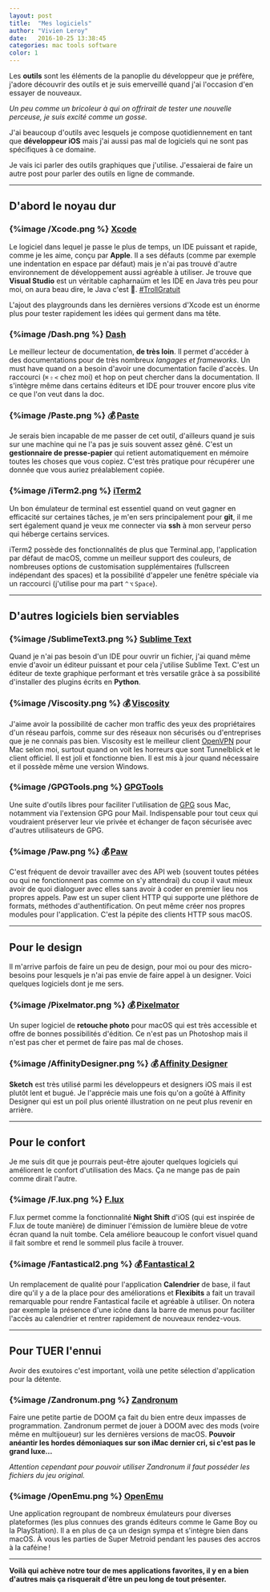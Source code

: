 ```yaml
---
layout: post
title:  "Mes logiciels"
author: "Vivien Leroy"
date:   2016-10-25 13:38:45
categories: mac tools software
color: 1
---
```


Les **outils** sont les éléments de la panoplie du développeur que je préfère, j'adore découvrir des outils et je suis emerveillé quand j'ai l'occasion d'en essayer de nouveaux.

*Un peu comme un bricoleur à qui on offrirait de tester une nouvelle perceuse, je suis excité comme un gosse.*

J'ai beaucoup d'outils avec lesquels je compose quotidiennement en tant que **développeur iOS** mais j'ai aussi pas mal de logiciels qui ne sont pas spécifiques à ce domaine.

Je vais ici parler des outils graphiques que j'utilise. J'essaierai de faire un autre post pour parler des outils en ligne de commande.

---

## D'abord le noyau dur

### {%image /Xcode.png %} [Xcode](https://developer.apple.com/xcode/)

Le logiciel dans lequel je passe le plus de temps, un IDE puissant et rapide, comme je les aime, conçu par **Apple**. Il a ses défauts (comme par exemple une indentation en espace par défaut) mais je n'ai pas trouvé d'autre environnement de développement aussi agréable à utiliser. Je trouve que **Visual Studio** est un véritable capharnaüm et les IDE en Java très peu pour moi, on aura beau dire, le Java c'est 💩. [#TrollGratuit](https://twitter.com/#trollgratuit)

L'ajout des playgrounds dans les dernières versions d'Xcode est un énorme plus pour tester rapidement les idées qui germent dans ma tête.

### {%image /Dash.png %} [Dash](https://kapeli.com/dash)

Le meilleur lecteur de documentation, **de très loin**. Il permet d'accéder à des documentations pour de très nombreux *langages et frameworks*. Un must have quand on a besoin d'avoir une documentation facile d'accès. Un raccourci (`⌘` `⇧` `<` chez moi) et hop on peut chercher dans la documentation. Il s'intègre même dans certains éditeurs et IDE pour trouver encore plus vite ce que l'on veut dans la doc.

### {%image /Paste.png %} 💰 [Paste](http://pasteapp.me)

Je serais bien incapable de me passer de cet outil, d'ailleurs quand je suis sur une machine qui ne l'a pas je suis souvent assez gêné. C'est un **gestionnaire de presse-papier** qui retient automatiquement en mémoire toutes les choses que vous copiez. C'est très pratique pour récupérer une donnée que vous auriez préalablement copiée.

### {%image /iTerm2.png %} [iTerm2](http://iterm2.com)

Un bon émulateur de terminal est essentiel quand on veut gagner en efficacité sur certaines tâches, je m'en sers principalement pour **git**, il me sert également quand je veux me connecter via **ssh** à mon serveur perso qui héberge certains services.

iTerm2 possède des fonctionnalités de plus que Terminal.app, l'application par défaut de macOS, comme un meilleur support des couleurs, de nombreuses options de customisation supplémentaires (fullscreen indépendant des spaces) et la possibilité d'appeler une fenêtre spéciale via un raccourci (j'utilise pour ma part `^` `⌥` `Space`).

---

## D'autres logiciels bien serviables

### {%image /SublimeText3.png %} [Sublime Text](https://www.sublimetext.com)

Quand je n'ai pas besoin d'un IDE pour ouvrir un fichier, j'ai quand même envie d'avoir un éditeur puissant et pour cela j'utilise Sublime Text. C'est un éditeur de texte graphique performant et très versatile grâce à sa possibilité d'installer des plugins écrits en **Python**.

### {%image /Viscosity.png %} 💰 [Viscosity](https://www.sparklabs.com/viscosity/)

J'aime avoir la possibilité de cacher mon traffic des yeux des propriétaires d'un réseau parfois, comme sur des réseaux non sécurisés ou d'entreprises que je ne connais pas bien. Viscosity est le meilleur client [OpenVPN](https://fr.wikipedia.org/wiki/OpenVPN) pour Mac selon moi, surtout quand on voit les horreurs que sont Tunnelblick et le client officiel. Il est joli et fonctionne bien. Il est mis à jour quand nécessaire et il possède même une version Windows.

### {%image /GPGTools.png %} [GPGTools](https://gpgtools.org)

Une suite d'outils libres pour faciliter l'utilisation de [GPG](https://fr.wikipedia.org/wiki/GNU_Privacy_Guard) sous Mac, notamment via l'extension GPG pour Mail. Indispensable pour tout ceux qui voudraient préserver leur vie privée et échanger de façon sécurisée avec d'autres utilisateurs de GPG.

### {%image /Paw.png %} 💰 [Paw](https://paw.cloud)

C'est fréquent de devoir travailler avec des API web (souvent toutes pétées ou qui ne fonctionnent pas comme on s'y attendrai) du coup il vaut mieux avoir de quoi dialoguer avec elles sans avoir à coder en premier lieu nos propres appels. Paw est un super client HTTP qui supporte une pléthore de formats, méthodes d'authentification. On peut même créer nos propres modules pour l'application. C'est la pépite des clients HTTP sous macOS.

---

## Pour le design

Il m'arrive parfois de faire un peu de design, pour moi ou pour des micro-besoins pour lesquels je n'ai pas envie de faire appel à un designer. Voici quelques logiciels dont je me sers.

### {%image /Pixelmator.png %} 💰 [Pixelmator](http://pixelmator.com)

Un super logiciel de **retouche photo** pour macOS qui est très accessible et offre de bonnes possibilités d'édition. Ce n'est pas un Photoshop mais il n'est pas cher et permet de faire pas mal de choses.

### {%image /AffinityDesigner.png %} 💰 [Affinity Designer](http://affinity.serif.com/fr/designer/)

**Sketch** est très utilisé parmi les développeurs et designers iOS mais il est plutôt lent et bugué. Je l'apprécie mais une fois qu'on a goûté à Affinity Designer qui est un poil plus orienté illustration on ne peut plus revenir en arrière.

---

## Pour le confort

Je me suis dit que je pourrais peut-être ajouter quelques logiciels qui améliorent le confort d'utilisation des Macs. Ça ne mange pas de pain comme dirait l'autre.

### {%image /F.lux.png %} [F.lux](https://justgetflux.com)

F.lux permet comme la fonctionnalité **Night Shift** d'iOS (qui est inspirée de F.lux de toute manière) de diminuer l'émission de lumière bleue de votre écran quand la nuit tombe. Cela améliore beaucoup le confort visuel quand il fait sombre et rend le sommeil plus facile à trouver.

### {%image /Fantastical2.png %} 💰 [Fantastical 2](https://flexibits.com/fantastical)

Un remplacement de qualité pour l'application **Calendrier** de base, il faut dire qu'il y a de la place pour des améliorations et **Flexibits** a fait un travail remarquable pour rendre Fantastical facile et agréable à utiliser. On notera par exemple la présence d'une icône dans la barre de menus pour faciliter l'accès au calendrier et rentrer rapidement de nouveaux rendez-vous.

---

## Pour TUER l'ennui

Avoir des exutoires c'est important, voilà une petite sélection d'application pour la détente.

### {%image /Zandronum.png %} [Zandronum](http://zandronum.com)

Faire une petite partie de DOOM ça fait du bien entre deux impasses de programmation. Zandronum permet de jouer à DOOM avec des mods (voire même en multijoueur) sur les dernières versions de macOS. **Pouvoir anéantir les hordes démoniaques sur son iMac dernier cri, si c'est pas le grand luxe…**

*Attention cependant pour pouvoir utiliser Zandronum il faut posséder les fichiers du jeu original.*

### {%image /OpenEmu.png %} [OpenEmu](http://openemu.org)

Une application regroupant de nombreux émulateurs pour diverses plateformes (les plus connues des grands éditeurs comme le Game Boy ou la PlayStation). Il a en plus de ça un design sympa et s'intègre bien dans macOS. À vous les parties de Super Metroid pendant les pauses des accros à la caféine !

---

**Voilà qui achève notre tour de mes applications favorites, il y en a bien d'autres mais ça risquerait d'être un peu long de tout présenter.**

